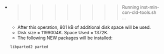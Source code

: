 * >>>>>>>>> Running inst-min-con-cld-tools.sh ...
  * After this operation, 801 kB of additional disk space will be used.
  * Disk size = 1199004K. Space Used = 1372K.
  * The following NEW packages will be installed:
  ```bash
  libparted2 parted
  ```
